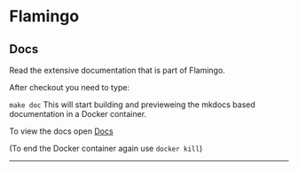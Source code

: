 # Flamingo

## Docs

Read the extensive documentation that is part of Flamingo.

After checkout you need to type:

`make doc`
This will start building and previeweing the mkdocs based documentation in a Docker container.

To view the docs open  [Docs](http://localhost:8000)

(To end the Docker container again use `docker kill`)

-----------------
